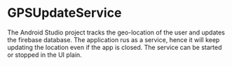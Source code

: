 # GPSUpdateService

The Android Studio project tracks the geo-location of the user and updates the firebase database.
The application rus as a service, hence it will keep updating the location even if the app is closed.
The service can be started or stopped in the UI plain.
